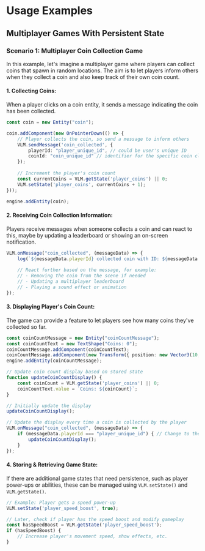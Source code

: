 # Usage Examples
## Multiplayer Games With Persistent State

### **Scenario 1**: Multiplayer Coin Collection Game

In this example, let's imagine a multiplayer game where players can collect coins that spawn in random locations. The aim is to let players inform others when they collect a coin and also keep track of their own coin count.

#### 1. **Collecting Coins**:

When a player clicks on a coin entity, it sends a message indicating the coin has been collected.

```typescript
const coin = new Entity("coin");

coin.addComponent(new OnPointerDown(() => {
    // Player collects the coin, so send a message to inform others
    VLM.sendMessage('coin_collected', {
        playerId: "player_unique_id", // could be user's unique ID
        coinId: "coin_unique_id" // identifier for the specific coin clicked
    });
    
    // Increment the player's coin count
    const currentCoins = VLM.getState('player_coins') || 0;
    VLM.setState('player_coins', currentCoins + 1);
}));

engine.addEntity(coin);
```

#### 2. **Receiving Coin Collection Information**:

Players receive messages when someone collects a coin and can react to this, maybe by updating a leaderboard or showing an on-screen notification.

```typescript
VLM.onMessage("coin_collected", (messageData) => {
    log(`${messageData.playerId} collected coin with ID: ${messageData.coinId}`);
    
    // React further based on the message, for example:
    // - Removing the coin from the scene if needed
    // - Updating a multiplayer leaderboard
    // - Playing a sound effect or animation
});
```

#### 3. **Displaying Player's Coin Count**:

The game can provide a feature to let players see how many coins they've collected so far.

```typescript
const coinCountMessage = new Entity("coinCountMessage");
const coinCountText = new TextShape("Coins: 0");
coinCountMessage.addComponent(coinCountText);
coinCountMessage.addComponent(new Transform({ position: new Vector3(10, 4, 10) }));
engine.addEntity(coinCountMessage);

// Update coin count display based on stored state
function updateCoinCountDisplay() {
    const coinCount = VLM.getState('player_coins') || 0;
    coinCountText.value = `Coins: ${coinCount}`;
}

// Initially update the display
updateCoinCountDisplay();

// Update the display every time a coin is collected by the player
VLM.onMessage("coin_collected", (messageData) => {
    if (messageData.playerId === "player_unique_id") { // Change to the player's actual unique ID
        updateCoinCountDisplay();
    }
});
```

#### 4. **Storing & Retrieving Game State**:

If there are additional game states that need persistence, such as player power-ups or abilities, these can be managed using `VLM.setState()` and `VLM.getState()`.

```typescript
// Example: Player gets a speed power-up
VLM.setState('player_speed_boost', true);

// Later, check if player has the speed boost and modify gameplay
const hasSpeedBoost = VLM.getState('player_speed_boost');
if (hasSpeedBoost) {
    // Increase player's movement speed, show effects, etc.
}
```